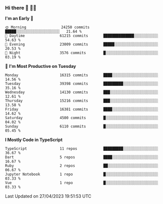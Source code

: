 ### Hi there 👋 🧑‍💻



<!--START_SECTION:waka-->
**I'm an Early 🐤** 

```text
🌞 Morning                24250 commits       █████░░░░░░░░░░░░░░░░░░░░   21.64 % 
🌆 Daytime                61215 commits       ██████████████░░░░░░░░░░░   54.63 % 
🌃 Evening                23009 commits       █████░░░░░░░░░░░░░░░░░░░░   20.53 % 
🌙 Night                  3576 commits        █░░░░░░░░░░░░░░░░░░░░░░░░   03.19 % 
```
📅 **I'm Most Productive on Tuesday** 

```text
Monday                   16315 commits       ████░░░░░░░░░░░░░░░░░░░░░   14.56 % 
Tuesday                  39398 commits       █████████░░░░░░░░░░░░░░░░   35.16 % 
Wednesday                14130 commits       ███░░░░░░░░░░░░░░░░░░░░░░   12.61 % 
Thursday                 15216 commits       ███░░░░░░░░░░░░░░░░░░░░░░   13.58 % 
Friday                   16381 commits       ████░░░░░░░░░░░░░░░░░░░░░   14.62 % 
Saturday                 4500 commits        █░░░░░░░░░░░░░░░░░░░░░░░░   04.02 % 
Sunday                   6110 commits        █░░░░░░░░░░░░░░░░░░░░░░░░   05.45 % 
```


**I Mostly Code in TypeScript** 

```text
TypeScript               11 repos            █████████░░░░░░░░░░░░░░░░   36.67 % 
Dart                     5 repos             ████░░░░░░░░░░░░░░░░░░░░░   16.67 % 
Ruby                     2 repos             ██░░░░░░░░░░░░░░░░░░░░░░░   06.67 % 
Jupyter Notebook         1 repo              █░░░░░░░░░░░░░░░░░░░░░░░░   03.33 % 
Vue                      1 repo              █░░░░░░░░░░░░░░░░░░░░░░░░   03.33 % 
```




 Last Updated on 27/04/2023 19:51:53 UTC
<!--END_SECTION:waka-->


